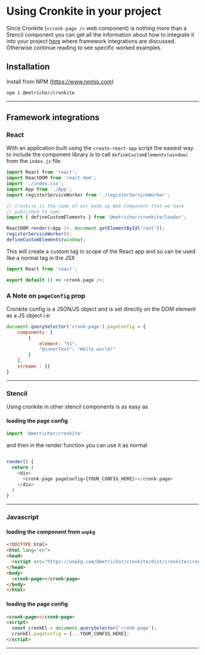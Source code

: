 # Using Cronkite in your project

Since Cronkite (`<cronk-page />` web component) is nothing more than a Stencil component you can get all the information about how to integrate it into your project [here](https://stenciljs.com/docs/overview) where framework integrations are discussed. Otherwise continue reading to see specific worked examples.


## Installation

Install from NPM (https://www.npmjs.com)

```sh
npm i @metrichor/cronkite
```

---

## Framework integrations

### React

With an application built using the `create-react-app` script the easiest way to include the component library is to call `defineCustomElements(window)` from the `index.js` file.

```javascript
import React from 'react';
import ReactDOM from 'react-dom';
import './index.css';
import App from './App';
import registerServiceWorker from './registerServiceWorker';

// cronkite is the name of our made up Web Component that we have
// published to npm:
import { defineCustomElements } from '@metrichor/cronkite/loader';

ReactDOM.render(<App />, document.getElementById('root'));
registerServiceWorker();
defineCustomElements(window);
```

This will create a custom tag in scope of the React app and so can be used like a normal tag in the JSX

```javascript
import React from 'react';

export default () => <cronk-page />;
```

### A Note on `pageConfig` prop

Cronkite config is a JSON/JS object and is set directly on the DOM element as a JS object i.e:

```javascript
document.querySelector('cronk-page').pageConfig = {
    components: [
        {
            element: "h1",
            "@innerText": "Hello world!"
        }
    ],
    streams : []
}
```

---

### Stencil

Using cronkite in other stencil components is as easy as

#### loading the page config

```javascript
import '@metrichor/cronkite'
```

and then in the render function you can use it as normal

```javascript

render() {
  return (
    <div>
      <cronk-page pageConfig={YOUR_CONFIG_HERE}></cronk-page>
    </div>
  )
}

```

---

### Javascript

#### loading the component from `unpkg`

```html
<!DOCTYPE html>
<html lang="en">
<head>
  <script src="https://unpkg.com/@metrichor/cronkite/dist/cronkite/cronkite.js"></script>
</head>
<body>
  <cronk-page></cronk-page>
</body>
</html>
```

#### loading the page config

```html
<cronk-page></cronk-page>
<script>
  const cronkEl = document.querySelector('cronk-page');
  cronkEl.pageConfig = {...YOUR_CONFIG_HERE};
</script>
```

---
